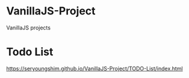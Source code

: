 # VanillaJS-Project
VanillaJS projects

# Todo List
https://seryoungshim.github.io/VanillaJS-Project/TODO-List/index.html
